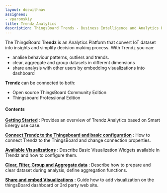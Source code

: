 ```yaml
---
layout: docwithnav
assignees:
- vparomskiy
title: Trendz Analytics 
description: ThingsBoard Trends - Business Intelligence and Analytics Platform for Iot powered Business
---
```



The ThingsBoard **Trendz** is an Analytics Platform that convert IoT dataset into insights and simplify decision making process. 
With Trendz you can:
 - analise behaviour patterns, outliers and trends.
 - clear, aggregate and group datasets in different dimensions
 - share analysis with other users by embedding visualizations into dashboard   

**Trendz** can be connected to both:
 - Open source ThingsBoard Community Edition
 - Thingsboard Professional Edition 

#### Contents

[**Getting Started**](/docs/trendz/getting-started)
: Provides an overview of Trendz Analytics based on Smart Energy use case.

[**Connect Trendz to the Thingsboard and basic configuration**](/docs/trendz/connect-thingsboard)
: How to connect Trendz to the ThingsBoard and change connection properties.

[**Available Visualizations**](/docs/trendz/visualizations)
: Describe Basic Visualization Widgets available in Trendz and how to configure them.

[**Clear, Filter, Group and Aggregate data**](/docs/trendz/view-builder)
: Describe how to prepare and clear dataset during analysis, define aggregation functions.


[**Share and embed Visualizations**](/docs/trendz/embed-visuals)
: Guide how to add visualization on the thingsBoard dashboard or 3rd party web site.
